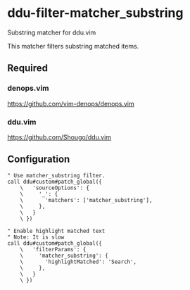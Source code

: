 # ddu-filter-matcher_substring

Substring matcher for ddu.vim

This matcher filters substring matched items.

## Required

### denops.vim

https://github.com/vim-denops/denops.vim

### ddu.vim

https://github.com/Shougo/ddu.vim

## Configuration

```vim
" Use matcher_substring filter.
call ddu#custom#patch_global({
    \   'sourceOptions': {
    \     '_': {
    \       'matchers': ['matcher_substring'],
    \     },
    \   }
    \ })

" Enable highlight matched text
" Note: It is slow
call ddu#custom#patch_global({
    \   'filterParams': {
    \     'matcher_substring': {
    \       'highlightMatched': 'Search',
    \     },
    \   }
    \ })
```
